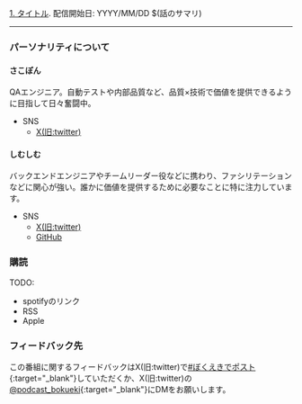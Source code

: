 
[1. タイトル](./0001.md).
配信開始日: YYYY/MM/DD
$(話のサマリ)

---

### パーソナリティについて

#### さこぽん

QAエンジニア。自動テストや内部品質など、品質×技術で価値を提供できるように目指して日々奮闘中。

* SNS
  * [X(旧:twitter)](https://x.com/__sakopon)

#### しむしむ

バックエンドエンジニアやチームリーダー役などに携わり、ファシリテーションなどに関心が強い。誰かに価値を提供するために必要なことに特に注力しています。

* SNS
  * [X(旧:twitter)](https://x.com/_naoki_ur)
  * [GitHub](https://github.com/naokiur)

### 購読
TODO: 
- spotifyのリンク
- RSS
- Apple

### フィードバック先
この番組に関するフィードバックはX(旧:twitter)で[#ぼくえきでポスト](https://x.com/share?url=https://podcast-bokueki.github.io/bokueki/&hashtags=ぼくえき){:target="_blank"}していただくか、X(旧:twitter)の[@podcast_bokueki](https://x.com/podcast_bokueki){:target="_blank"}にDMをお願いします。

